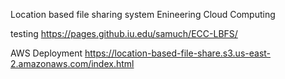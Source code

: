 Location based file sharing system Enineering Cloud Computing

testing 
https://pages.github.iu.edu/samuch/ECC-LBFS/

AWS Deployment 
https://location-based-file-share.s3.us-east-2.amazonaws.com/index.html
